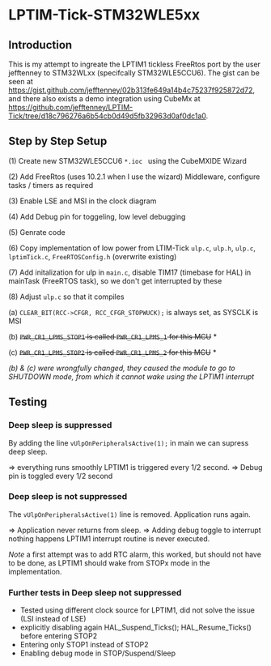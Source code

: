 # LPTIM-Tick-STM32WLE5xx

## Introduction

This is my attempt to ingreate the LPTIM1 tickless FreeRtos port by the user jefftenney to STM32WLxx (specifcally STM32WLE5CCU6).
The gist can be seen at https://gist.github.com/jefftenney/02b313fe649a14b4c75237f925872d72, and there also exists a demo integration
using CubeMx at https://github.com/jefftenney/LPTIM-Tick/tree/d18c796276a6b54cb0d49d5fb32963d0af0dc1a0.  

## Step by Step Setup 

(1) Create new STM32WLE5CCU6 `*.ioc ` using the CubeMXIDE Wizard 

(2) Add FreeRtos (uses 10.2.1 when I use the wizard) Middleware, configure tasks / timers as required 

(3) Enable LSE and MSI in the clock diagram  

(4) Add Debug pin for toggeling, low level debugging 

(5) Genrate code 

(6) Copy implementation of low power from LTIM-Tick `ulp.c`, `ulp.h`, `ulp.c`, `lptimTick.c`, `FreeRTOSConfig.h` (overwrite existing) 

(7) Add initalization for ulp in `main.c`, disable TIM17 (timebase for HAL) in mainTask (FreeRTOS task), so we don't get interrupted by these 

(8) Adjust `ulp.c` so that it compiles  

  (a) `CLEAR_BIT(RCC->CFGR, RCC_CFGR_STOPWUCK);` is always set, as SYSCLK is MSI 

  (b) ~~`PWR_CR1_LPMS_STOP1` is called `PWR_CR1_LPMS_1` for this MCU~~ *

  (c) ~~`PWR_CR1_LPMS_STOP2` is called `PWR_CR1_LPMS_2` for this MCU~~ *

*(b) & (c) were wrongfully changed, they caused the module to go to SHUTDOWN mode, from which it cannot wake
using the LPTIM1 interrupt*

## Testing

### Deep sleep is suppressed

By adding the line `vUlpOnPeripheralsActive(1);` in main we can supress deep sleep. 

=> everything runs smoothly LPTIM1 is triggered every 1/2 second.
=> Debug pin is toggled every 1/2 second

### Deep sleep is not suppressed

The `vUlpOnPeripheralsActive(1)` line is removed. Application runs again. 

=> Application never returns from sleep. 
=> Adding debug toggle to interrupt nothing happens LPTIM1 interrupt routine is never
executed. 

*Note* a first attempt was to add RTC alarm, this worked, but should not have to be done, as
LPTIM1 should wake from STOPx mode in the implementation. 

### Further tests in Deep sleep not suppressed

* Tested using different clock source for LPTIM1, did not solve the issue (LSI instead of LSE)
* explicitly disabling again HAL_Suspend_Ticks(); HAL_Resume_Ticks() before entering STOP2
* Entering only STOP1 instead of STOP2
* Enabling debug mode in STOP/Suspend/Sleep 




